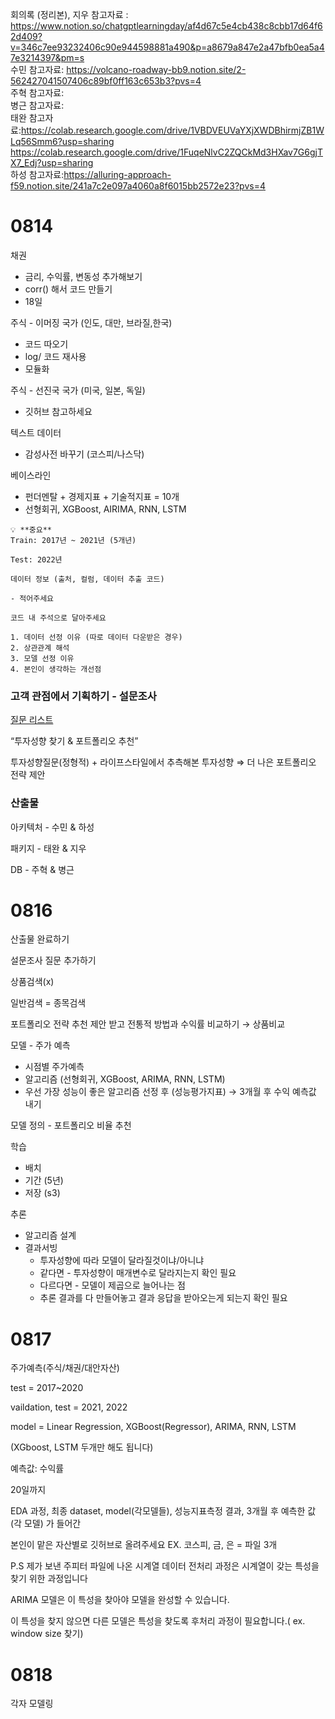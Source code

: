 회의록 (정리본), 지우 참고자료 :  https://www.notion.so/chatgptlearningday/af4d67c5e4cb438c8cbb17d64f62d409?v=346c7ee93232406c90e944598881a490&p=a8679a847e2a47bfb0ea5a47e3214397&pm=s  
수민 참고자료: https://volcano-roadway-bb9.notion.site/2-562427041507406c89bf0ff163c653b3?pvs=4   
주혁 참고자료:  
병근 참고자료:   
태완 참고자료:https://colab.research.google.com/drive/1VBDVEUVaYXjXWDBhirmjZB1WLq56Smm6?usp=sharing
https://colab.research.google.com/drive/1FuqeNlvC2ZQCkMd3HXav7G6gjTX7_Edj?usp=sharing  
하성 참고자료:https://alluring-approach-f59.notion.site/241a7c2e097a4060a8f6015bb2572e23?pvs=4  

# 0814
채권

- 금리, 수익률, 변동성 추가해보기
- corr() 해서 코드 만들기
- 18일

주식 - 이머징 국가 (인도, 대만, 브라질,한국)

- 코드 따오기
- log/ 코드 재사용
- 모듈화

주식 - 선진국 국가 (미국, 일본, 독일)

- 깃허브 참고하세요

텍스트 데이터

- 감성사전 바꾸기 (코스피/나스닥)

베이스라인

- 펀더멘탈 + 경제지표 + 기술적지표 = 10개
- 선형회귀, XGBoost, AIRIMA, RNN, LSTM

```
💡 **중요**
Train: 2017년 ~ 2021년 (5개년)

Test: 2022년 

데이터 정보 (출처, 컬럼, 데이터 추출 코드)

- 적어주세요

코드 내 주석으로 달아주세요

1. 데이터 선정 이유 (따로 데이터 다운받은 경우)
2. 상관관계 해석
3. 모델 선정 이유
4. 본인이 생각하는 개선점
```

### 고객 관점에서 기획하기 - 설문조사

[질문 리스트](https://www.notion.so/dcd1e27494384440acb414a17f3ebcf3?pvs=21)

“투자성향 찾기 & 포트폴리오 추천” 

투자성향질문(정형적) + 라이프스타일에서 추측해본 투자성향 ⇒ 더 나은 포트폴리오 전략 제안

### 산출물

아키텍처 - 수민 & 하성

패키지 - 태완 & 지우

DB - 주혁 & 병근


# 0816

산출물 완료하기

설문조사 질문 추가하기

상품검색(x)

일반검색 = 종목검색

포트폴리오 전략 추천 제안 받고 전통적 방법과 수익률 비교하기 → 상품비교

모델 - 주가 예측

- 시점별 주가예측
- 알고리즘 (선형회귀, XGBoost, ARIMA, RNN, LSTM)
- 우선 가장 성능이 좋은 알고리즘 선정 후 (성능평가지표) → 3개월 후 수익 예측값 내기

모델 정의 - 포트폴리오 비율 추천

학습

- 배치
- 기간 (5년)
- 저장 (s3)

추론

- 알고리즘 설계
- 결과서빙
    - 투자성향에 따라 모델이 달라질것이냐/아니냐
    - 같다면 - 투자성향이 매개변수로 달라지는지 확인 필요
    - 다르다면 - 모델이 제곱으로 늘어나는 점
    - 추론 결과를 다 만들어놓고 결과 응답을 받아오는게 되는지 확인 필요
 
# 0817

주가예측(주식/채권/대안자산)

test = 2017~2020

vaildation, test = 2021, 2022

model = Linear Regression, XGBoost(Regressor), ARIMA, RNN, LSTM

(XGboost, LSTM 두개만 해도 됩니다)

예측값: 수익률

20일까지

EDA 과정,  최종 dataset, model(각모델들), 성능지표측정 결과, 3개월 후 예측한 값(각 모델) 가 들어간 

본인이 맡은 자산별로 깃허브로 올려주세요 EX. 코스피, 금, 은 = 파일 3개

P.S 제가 보낸 주피터 파일에 나온 시계열 데이터 전처리 과정은 시계열이 갖는 특성을 찾기 위한 과정입니다

ARIMA 모델은 이 특성을 찾아야 모델을 완성할 수 있습니다.

이 특성을 찾지 않으면 다른 모델은 특성을 찾도록 후처리 과정이 필요합니다.( ex. window size 찾기)


# 0818

각자 모델링
